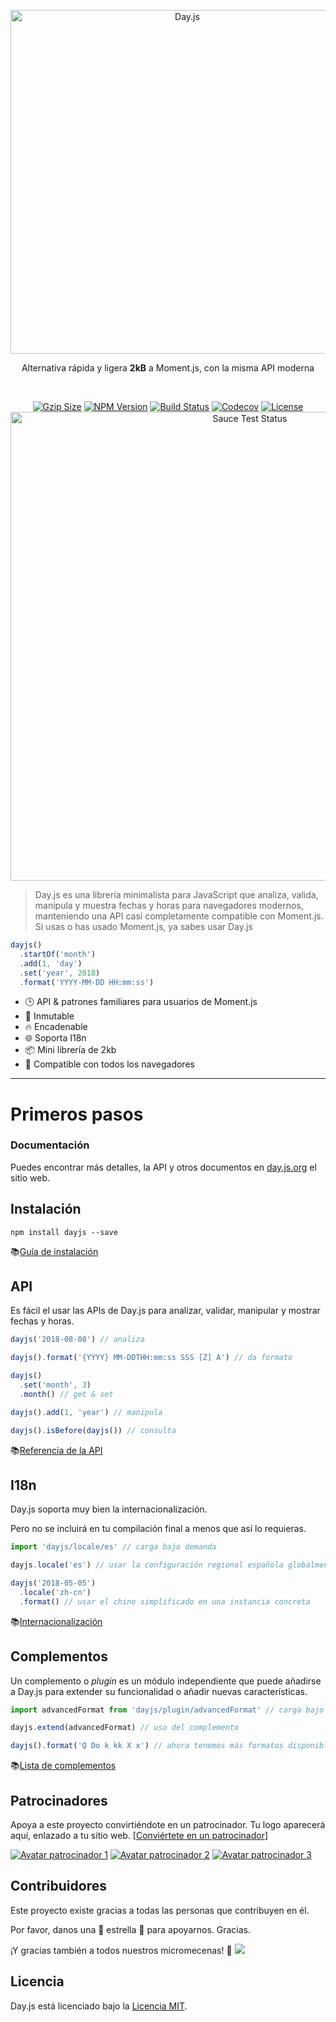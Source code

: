 <p align="center"><a href="#" target="_blank" rel="noopener noreferrer"><img width="550"
                                                                             src="https://user-images.githubusercontent.com/17680888/39081119-3057bbe2-456e-11e8-862c-646133ad4b43.png"
                                                                             alt="Day.js"></a></p>
<p align="center">Alternativa rápida y ligera <b>2kB</b> a Moment.js, con la misma API moderna</p>
<br>
<p align="center">
    <a href="https://unpkg.com/dayjs/dayjs.min.js"><img
            src="https://img.badgesize.io/https://unpkg.com/dayjs/dayjs.min.js?compression=gzip&style=flat-square"
            alt="Gzip Size"></a>
    <a href="https://www.npmjs.com/package/dayjs"><img src="https://img.shields.io/npm/v/dayjs.svg?style=flat-square&colorB=51C838"
                                                       alt="NPM Version"></a>
    <a href="https://travis-ci.org/iamkun/dayjs"><img
            src="https://img.shields.io/travis/iamkun/dayjs/master.svg?style=flat-square" alt="Build Status"></a>
    <a href="https://codecov.io/gh/iamkun/dayjs"><img
            src="https://img.shields.io/codecov/c/github/iamkun/dayjs/master.svg?style=flat-square" alt="Codecov"></a>
    <a href="https://github.com/iamkun/dayjs/blob/master/LICENSE"><img
            src="https://img.shields.io/badge/license-MIT-brightgreen.svg?style=flat-square" alt="License"></a>
    <br>
    <a href="https://saucelabs.com/u/dayjs">
        <img width="750" src="https://user-images.githubusercontent.com/17680888/40040137-8e3323a6-584b-11e8-9dba-bbe577ee8a7b.png" alt="Sauce Test Status">
    </a>
</p>

> Day.js es una librería minimalista para JavaScript que analiza, valida, manipula y muestra fechas y horas para navegadores modernos, manteniendo una API casi completamente compatible con Moment.js. Si usas o has usado Moment.js, ya sabes usar Day.js

```js
dayjs()
  .startOf('month')
  .add(1, 'day')
  .set('year', 2018)
  .format('YYYY-MM-DD HH:mm:ss')
```

- 🕒 API & patrones familiares para usuarios de Moment.js
- 💪 Inmutable
- 🔥 Encadenable
- 🌐 Soporta I18n
- 📦 Mini librería de 2kb
- 👫 Compatible con todos los navegadores

---

# Primeros pasos

### Documentación

Puedes encontrar más detalles, la API y otros documentos en [day.js.org](https://day.js.org/) el sitio web.

## Instalación

```console
npm install dayjs --save
```

📚[Guía de instalación](https://day.js.org/docs/en/installation/installation)

## API

Es fácil el usar las APIs de Day.js para analizar, validar, manipular y mostrar fechas y horas.

```javascript
dayjs('2018-08-08') // analiza

dayjs().format('{YYYY} MM-DDTHH:mm:ss SSS [Z] A') // da formato

dayjs()
  .set('month', 3)
  .month() // get & set

dayjs().add(1, 'year') // manipula

dayjs().isBefore(dayjs()) // consulta
```

📚[Referencia de la API](https://day.js.org/docs/en/parse/parse)

## I18n

Day.js soporta muy bien la internacionalización.

Pero no se incluirá en tu compilación final a menos que así lo requieras.

```javascript
import 'dayjs/locale/es' // carga bajo demanda

dayjs.locale('es') // usar la configuración regional española globalmente

dayjs('2018-05-05')
  .locale('zh-cn')
  .format() // usar el chino simplificado en una instancia concreta
```

📚[Internacionalización](https://day.js.org/docs/en/i18n/i18n)

## Complementos

Un complemento o _plugin_ es un módulo independiente que puede añadirse a Day.js para extender su funcionalidad o añadir nuevas características.

```javascript
import advancedFormat from 'dayjs/plugin/advancedFormat' // carga bajo demanda

dayjs.extend(advancedFormat) // uso del complemento

dayjs().format('Q Do k kk X x') // ahora tenemos más formatos disponibles
```

📚[Lista de complementos](https://day.js.org/docs/en/plugin/plugin)

## Patrocinadores

Apoya a este proyecto convirtiéndote en un patrocinador. Tu logo aparecerá aquí, enlazado a tu sitio web. [[Conviértete en un patrocinador](https://opencollective.com/dayjs#sponsor)]

[![Avatar patrocinador 1](https://opencollective.com/dayjs/sponsor/0/avatar.svg)](https://opencollective.com/dayjs/sponsor/0/website)
[![Avatar patrocinador 2](https://opencollective.com/dayjs/sponsor/1/avatar.svg)](https://opencollective.com/dayjs/sponsor/1/website)
[![Avatar patrocinador 3](https://opencollective.com/dayjs/sponsor/2/avatar.svg)](https://opencollective.com/dayjs/sponsor/2/website)

## Contribuidores

Este proyecto existe gracias a todas las personas que contribuyen en él.

Por favor, danos una 💖 estrella 💖 para apoyarnos. Gracias.

¡Y gracias también a todos nuestros micromecenas! 🙏
<a alt="Mural de avatares de micromecenas" href="https://opencollective.com/dayjs#backers" target="_blank"><img src="https://opencollective.com/dayjs/contributors.svg?width=890" /></a>

## Licencia

Day.js está licenciado bajo la [Licencia MIT](./LICENSE).
